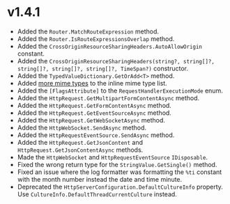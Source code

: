 # v1.4.1

- Added the `Router.MatchRouteExpression` method.
- Added the `Router.IsRouteExpressionsOverlap` method.
- Added the `CrossOriginResourceSharingHeaders.AutoAllowOrigin` constant.
- Added the `CrossOriginResourceSharingHeaders(string?, string[]?, string[]?, string[]?, string[]?, TimeSpan?)` constructor.
- Added the `TypedValueDictionary.GetOrAdd<T>` method.
- Added [more mime types](https://github.com/sisk-http/core/commit/b6884170afded7635b5116af5a0facd08e37d607#diff-bb5a5347429036ffdb2bfc8df0fe80b7dbf6a54b4070e65ef9f92f511bc75b77) to the inline mime type list.
- Added the `[FlagsAttribute]` to the `RequestHandlerExecutionMode` enum.
- Added the `HttpRequest.GetMultipartFormContentAsync` method.
- Added the `HttpRequest.GetFormContentAsync` method.
- Added the `HttpRequest.GetEventSourceAsync` method.
- Added the `HttpRequest.GetWebSocketAsync` method.
- Added the `HttpWebSocket.SendAsync` method.
- Added the `HttpRequestEventSource.SendAsync` method.
- Added the `HttpRequest.GetJsonContent` and `HttpRequest.GetJsonContentAsync` methods.
- Made the `HttpWebSocket` and `HttpRequestEventSource` `IDisposable`.
- Fixed the wrong return type for the `StringValue.GetSingle()` method.
- Fixed an issue where the log formatter was formatting the `%ti` constant with the month number instead the date and time minute.
- Deprecated the `HttpServerConfiguration.DefaultCultureInfo` property. Use `CultureInfo.DefaultThreadCurrentCulture` instead.